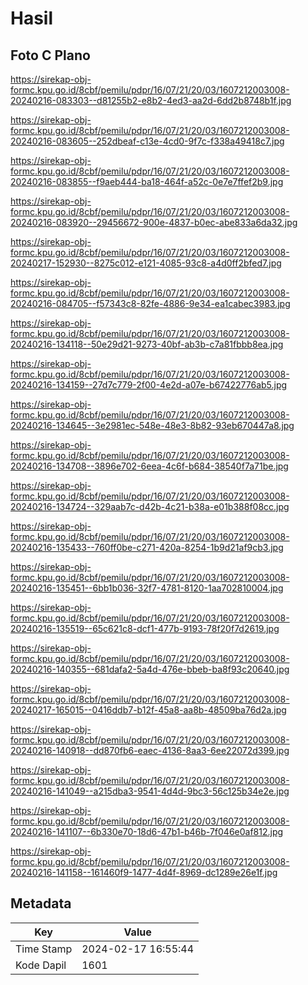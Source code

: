 # Hasil

## Foto C Plano

https://sirekap-obj-formc.kpu.go.id/8cbf/pemilu/pdpr/16/07/21/20/03/1607212003008-20240216-083303--d81255b2-e8b2-4ed3-aa2d-6dd2b8748b1f.jpg

https://sirekap-obj-formc.kpu.go.id/8cbf/pemilu/pdpr/16/07/21/20/03/1607212003008-20240216-083605--252dbeaf-c13e-4cd0-9f7c-f338a49418c7.jpg

https://sirekap-obj-formc.kpu.go.id/8cbf/pemilu/pdpr/16/07/21/20/03/1607212003008-20240216-083855--f9aeb444-ba18-464f-a52c-0e7e7ffef2b9.jpg

https://sirekap-obj-formc.kpu.go.id/8cbf/pemilu/pdpr/16/07/21/20/03/1607212003008-20240216-083920--29456672-900e-4837-b0ec-abe833a6da32.jpg

https://sirekap-obj-formc.kpu.go.id/8cbf/pemilu/pdpr/16/07/21/20/03/1607212003008-20240217-152930--8275c012-e121-4085-93c8-a4d0ff2bfed7.jpg

https://sirekap-obj-formc.kpu.go.id/8cbf/pemilu/pdpr/16/07/21/20/03/1607212003008-20240216-084705--f57343c8-82fe-4886-9e34-ea1cabec3983.jpg

https://sirekap-obj-formc.kpu.go.id/8cbf/pemilu/pdpr/16/07/21/20/03/1607212003008-20240216-134118--50e29d21-9273-40bf-ab3b-c7a81fbbb8ea.jpg

https://sirekap-obj-formc.kpu.go.id/8cbf/pemilu/pdpr/16/07/21/20/03/1607212003008-20240216-134159--27d7c779-2f00-4e2d-a07e-b67422776ab5.jpg

https://sirekap-obj-formc.kpu.go.id/8cbf/pemilu/pdpr/16/07/21/20/03/1607212003008-20240216-134645--3e2981ec-548e-48e3-8b82-93eb670447a8.jpg

https://sirekap-obj-formc.kpu.go.id/8cbf/pemilu/pdpr/16/07/21/20/03/1607212003008-20240216-134708--3896e702-6eea-4c6f-b684-38540f7a71be.jpg

https://sirekap-obj-formc.kpu.go.id/8cbf/pemilu/pdpr/16/07/21/20/03/1607212003008-20240216-134724--329aab7c-d42b-4c21-b38a-e01b388f08cc.jpg

https://sirekap-obj-formc.kpu.go.id/8cbf/pemilu/pdpr/16/07/21/20/03/1607212003008-20240216-135433--760ff0be-c271-420a-8254-1b9d21af9cb3.jpg

https://sirekap-obj-formc.kpu.go.id/8cbf/pemilu/pdpr/16/07/21/20/03/1607212003008-20240216-135451--6bb1b036-32f7-4781-8120-1aa702810004.jpg

https://sirekap-obj-formc.kpu.go.id/8cbf/pemilu/pdpr/16/07/21/20/03/1607212003008-20240216-135519--65c621c8-dcf1-477b-9193-78f20f7d2619.jpg

https://sirekap-obj-formc.kpu.go.id/8cbf/pemilu/pdpr/16/07/21/20/03/1607212003008-20240216-140355--681dafa2-5a4d-476e-bbeb-ba8f93c20640.jpg

https://sirekap-obj-formc.kpu.go.id/8cbf/pemilu/pdpr/16/07/21/20/03/1607212003008-20240217-165015--0416ddb7-b12f-45a8-aa8b-48509ba76d2a.jpg

https://sirekap-obj-formc.kpu.go.id/8cbf/pemilu/pdpr/16/07/21/20/03/1607212003008-20240216-140918--dd870fb6-eaec-4136-8aa3-6ee22072d399.jpg

https://sirekap-obj-formc.kpu.go.id/8cbf/pemilu/pdpr/16/07/21/20/03/1607212003008-20240216-141049--a215dba3-9541-4d4d-9bc3-56c125b34e2e.jpg

https://sirekap-obj-formc.kpu.go.id/8cbf/pemilu/pdpr/16/07/21/20/03/1607212003008-20240216-141107--6b330e70-18d6-47b1-b46b-7f046e0af812.jpg

https://sirekap-obj-formc.kpu.go.id/8cbf/pemilu/pdpr/16/07/21/20/03/1607212003008-20240216-141158--161460f9-1477-4d4f-8969-dc1289e26e1f.jpg


## Metadata

| Key        | Value               |
| ---------- | ------------------- |
| Time Stamp | 2024-02-17 16:55:44 |
| Kode Dapil | 1601                |



